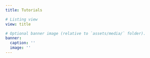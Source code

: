```yaml
---
title: Tutorials

# Listing view
view: title

# Optional banner image (relative to `assets/media/` folder).
banner:
  caption: ''
  image: ''
---
```

